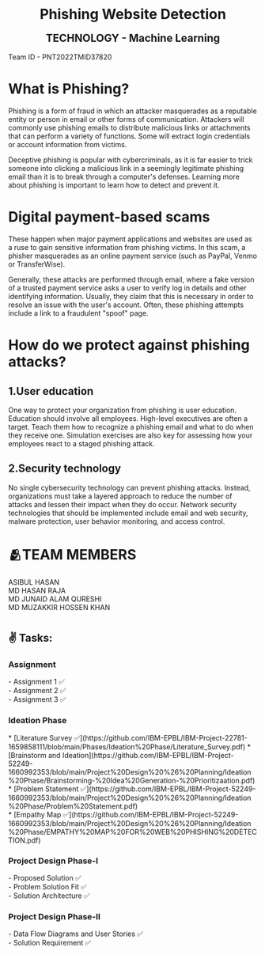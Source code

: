 <h1 align="center" style="margin-top: 0px;">  Phishing Website Detection </h1>
<h2 align="center" style="margin-top: 0px;"> TECHNOLOGY - Machine Learning </h2>

Team ID - PNT2022TMID37820 

# What is Phishing?

Phishing is a form of fraud in which an attacker masquerades as a reputable entity or person in email or other forms of communication. Attackers will commonly use phishing emails to distribute malicious links or attachments that can perform a variety of functions. Some will extract login credentials or account information from victims.

Deceptive phishing is popular with cybercriminals, as it is far easier to trick someone into clicking a malicious link in a seemingly legitimate phishing email than it is to break through a computer's defenses. Learning more about phishing is important to learn how to detect and prevent it.

# Digital payment-based scams

These happen when major payment applications and websites are used as a ruse to gain sensitive information from phishing victims. In this scam, a phisher masquerades as an online payment service (such as PayPal, Venmo or TransferWise).

Generally, these attacks are performed through email, where a fake version of a trusted payment service asks a user to verify log in details and other identifying information. Usually, they claim that this is necessary in order to resolve an issue with the user's account. Often, these phishing attempts include a link to a fraudulent "spoof" page.

# How do we protect against phishing attacks?

<h2> 1.User education </h2>
One way to protect your organization from phishing is user education. Education should involve all employees. High-level executives are often a target. Teach them how to recognize a phishing email and what to do when they receive one. Simulation exercises are also key for assessing how your employees react to a staged phishing attack.

<h2> 2.Security technology </h2>
No single cybersecurity technology can prevent phishing attacks. Instead, organizations must take a layered approach to reduce the number of attacks and lessen their impact when they do occur. Network security technologies that should be implemented include email and web security, malware protection, user behavior monitoring, and access control.

# 🫂TEAM MEMBERS
 ASIBUL HASAN<br>
 MD HASAN RAJA<br>
 MD JUNAID ALAM QURESHI<br>
 MD MUZAKKIR HOSSEN KHAN
 
 # <h2>✌️ Tasks: </h2> 
<h3> Assignment </h3> 
-  Assignment 1 ✅<br>
-  Assignment 2 ✅ <br>
-  Assignment 3 ✅ <br>  
<h3> Ideation Phase </h3> 
* [Literature Survey ✅](https://github.com/IBM-EPBL/IBM-Project-22781-1659858111/blob/main/Phases/Ideation%20Phase/Literature_Survey.pdf)
* [Brainstorm and Ideation](https://github.com/IBM-EPBL/IBM-Project-52249-1660992353/blob/main/Project%20Design%20%26%20Planning/Ideation%20Phase/Brainstorming-%20Idea%20Generation-%20Prioritizaation.pdf)
* [Problem Statement ✅](https://github.com/IBM-EPBL/IBM-Project-52249-1660992353/blob/main/Project%20Design%20%26%20Planning/Ideation%20Phase/Problem%20Statement.pdf)<br>
* [Empathy Map ✅](https://github.com/IBM-EPBL/IBM-Project-52249-1660992353/blob/main/Project%20Design%20%26%20Planning/Ideation%20Phase/EMPATHY%20MAP%20FOR%20WEB%20PHISHING%20DETECTION.pdf)<br>
<h3> Project Design Phase-I </h3> 
-  Proposed Solution ✅<br>
-  Problem Solution Fit ✅<br>
-  Solution Architecture ✅<br>
<h3> Project Design Phase-II </h3> 
-  Data Flow Diagrams and User Stories ✅<br>
-  Solution Requirement ✅<br>
